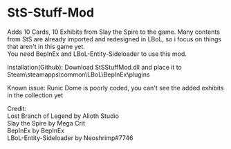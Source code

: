 # StS-Stuff-Mod  
Adds 10 Cards, 10 Exhibits from Slay the Spire to the game. Many contents from StS are already imported and redesigned in LBoL, so i focus on things that aren't in this game yet.  
You need BepInEx and LBoL-Entity-Sideloader to use this mod.

Installation(Github): Download StSStuffMod.dll and place it to Steam\steamapps\common\LBoL\BepInEx\plugins

Known issue: Runic Dome is poorly coded, you can't see the added exhibits in the collection yet

Credit:  
Lost Branch of Legend by Alioth Studio  
Slay the Spire by Mega Crit  
BepInEx by BepInEx  
LBoL-Entity-Sideloader by Neoshrimp#7746
